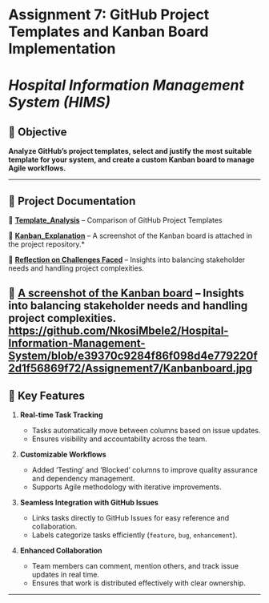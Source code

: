 # Assignment 7: GitHub Project Templates and Kanban Board Implementation


# _Hospital Information Management System (HIMS)_  

## 📌 Objective
**Analyze GitHub’s project templates, select and justify the most suitable template for your
system, and create a custom Kanban board to manage Agile workflows.**

---

## 📂 Project Documentation  

🔹 **[Template_Analysis](./template_analysis.md)** – Comparison of GitHub Project Templates 

🔹 **[Kanban_Explanation](./kanban_explanation.md)** – A screenshot of the Kanban board is attached in the project repository.* 

🔹 **[Reflection on Challenges Faced](./Reflection.md)** – Insights into balancing stakeholder needs and handling project complexities.  

🔹 **[A screenshot of the Kanban board](./Kanbanboard.jpg)** – Insights into balancing stakeholder needs and handling project complexities.  
https://github.com/NkosiMbele2/Hospital-Information-Management-System/blob/e39370c9284f86f098d4e779220f2d1f56869f72/Assignement7/Kanbanboard.jpg
---

## 🚀 Key Features  

1. **Real-time Task Tracking**
   - Tasks automatically move between columns based on issue updates.
   - Ensures visibility and accountability across the team.

2. **Customizable Workflows**
   - Added ‘Testing’ and ‘Blocked’ columns to improve quality assurance and dependency management.
   - Supports Agile methodology with iterative improvements.

3. **Seamless Integration with GitHub Issues**
   - Links tasks directly to GitHub Issues for easy reference and collaboration.
   - Labels categorize tasks efficiently (`feature`, `bug`, `enhancement`).

4. **Enhanced Collaboration**
   - Team members can comment, mention others, and track issue updates in real time.
   - Ensures that work is distributed effectively with clear ownership.
 

---

